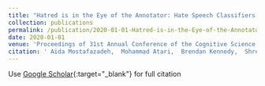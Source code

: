 ```yaml
---
title: "Hatred is in the Eye of the Annotator: Hate Speech Classifiers Learn Human-Like Social Stereotypes (in press)"
collection: publications
permalink: /publication/2020-01-01-Hatred-is-in-the-Eye-of-the-Annotator-Hate-Speech-Classifiers-Learn-Human-Like-Social-Stereotypes-in-press
date: 2020-01-01
venue: 'Proceedings of 31st Annual Conference of the Cognitive Science Society (CogSci)'
citation: ' Aida Mostafazadeh,  Mohammad Atari,  Brendan Kennedy,  Shreya Havaldar,  Morteza Dehghani, &quot;Hatred is in the Eye of the Annotator: Hate Speech Classifiers Learn Human-Like Social Stereotypes (in press).&quot; Proceedings of 31st Annual Conference of the Cognitive Science Society (CogSci), 2020.'
---
```

Use [Google Scholar](https://scholar.google.com/scholar?q=Hatred+is+in+the+Eye+of+the+Annotator:+Hate+Speech+Classifiers+Learn+Human+Like+Social+Stereotypes+(in+press)){:target="_blank"} for full citation
